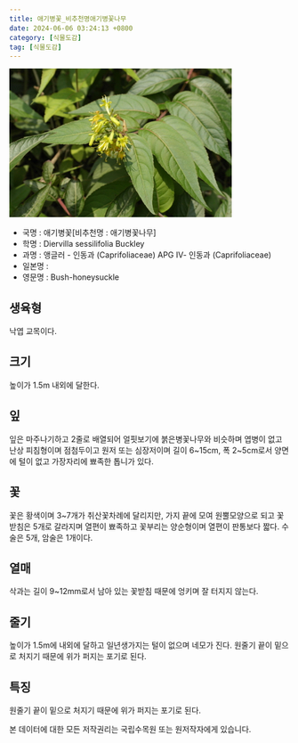 ```yaml
---
title: 애기병꽃_비추천명애기병꽃나무
date: 2024-06-06 03:24:13 +0800
category: [식물도감]
tag: [식물도감]
---
```




![애기병꽃[비추천명 : 애기병꽃나무]](/assets/img/fileUpload/plants/basic/Caprifoliaceae/Diervilla/P000005302/P000005302_220206_1_th2.jpg)
- 국명 : 애기병꽃[비추천명 : 애기병꽃나무]
- 학명 : Diervilla sessilifolia Buckley
- 과명 : 앵글러 - 인동과 (Caprifoliaceae) APG Ⅳ- 인동과 (Caprifoliaceae)
- 일본명 : 
- 영문명 : Bush-honeysuckle


## 생육형
낙엽 교목이다.
## 크기
높이가 1.5m 내외에 달한다.
## 잎
잎은 마주나기하고 2줄로 배열되어 얼핏보기에 붉은병꽃나무와 비슷하며 엽병이 없고 난상 피침형이며 점첨두이고 원저 또는 심장저이며 길이 6~15cm, 폭 2~5cm로서 양면에 털이 없고 가장자리에 뾰족한 톱니가 있다.
## 꽃
꽃은 황색이며 3~7개가 취산꽃차례에 달리지만, 가지 끝에 모여 원뿔모양으로 되고 꽃받침은 5개로 갈라지며 열편이 뾰족하고 꽃부리는 양순형이며 열편이 판통보다 짧다. 수술은 5개, 암술은 1개이다.
## 열매
삭과는 길이 9~12mm로서 남아 있는 꽃받침 때문에 엉키며 잘 터지지 않는다.
## 줄기
높이가 1.5m에 내외에 달하고 일년생가지는 털이 없으며 네모가 진다. 원줄기 끝이 밑으로 처지기 때문에 위가 퍼지는 포기로 된다.
## 특징
원줄기 끝이 밑으로 처지기 때문에 위가 퍼지는 포기로 된다.






본 데이터에 대한 모든 저작권리는 국립수목원 또는 원저작자에게 있습니다.
